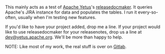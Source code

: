 This mainly acts as a test of [Apache Yetus](https://yetus.apache.org)'s [releasedocmaker](https://yetus.apache.org/documentation/in-progress/releasedocmaker/).  It queries Apache's JIRA instance for data and populates the tables.  I run it every-so-often, usually when I'm testing new features.

If you'd like to have your project added, drop me a line. If your project would like to use releasedocmaker for your releasenotes, drop us a line at dev@yetus.apache.org.  We'll be more than happy to help.

NOTE: Like most of my work, the real stuff is over on [Gitlab](https://gitlab.com/_a__w_/eco-release-metadata).

